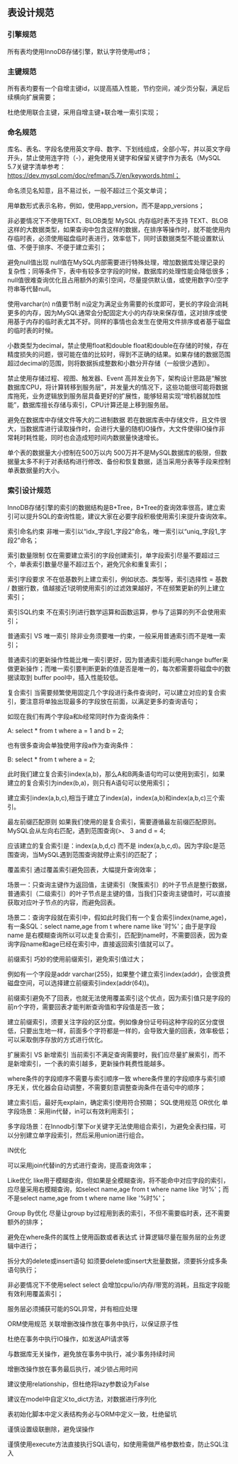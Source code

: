 ## 表设计规范

### 引擎规范

所有表均使用InnoDB存储引擎，默认字符使用utf8；

### 主键规范

所有表均要有一个自增主键id，以提高插入性能，节约空间，减少页分裂，满足后续横向扩展需要；

杜绝使用联合主键，采用自增主键+联合唯一索引实现；

### 命名规范

库名、表名、字段名使用英文字母、数字、下划线组成，全部小写，并以英文字母开头，禁止使用连字符（-），避免使用关键字和保留关键字作为表名（MySQL 5.7关键字清单参考：https://dev.mysql.com/doc/refman/5.7/en/keywords.html；

命名须见名知意，且不易过长，一般不超过三个英文单词；

用单数形式表示名称，例如，使用app_version，而不是app_versions；

非必要情况下不使用TEXT、BLOB类型
MySQL 内存临时表不支持 TEXT、BLOB 这样的大数据类型，如果查询中包含这样的数据，在排序等操作时，就不能使用内存临时表，必须使用磁盘临时表进行，效率低下，同时该数据类型不能设置默认值、不便于排序、不便于建立索引；

避免null值出现
null值在MySQL内部需要进行特殊处理，增加数据库处理记录的复杂性；同等条件下，表中有较多空字段的时候，数据库的处理性能会降低很多；null值很难查询优化且占用额外的索引空间，尽量提供默认值，或使用数字0/空字符串等代替null。

使用varchar(n) n值要节制
n设定为满足业务需要的长度即可，更长的字段会消耗更多的内存，因为MySQL通常会分配固定大小的内存块来保存值，这对排序或使用基于内存的临时表尤其不好。同样的事情也会发生在使用文件排序或者基于磁盘的临时表的时候。

小数类型为decimal，禁止使用float和double
float和double在存储的时候，存在精度损失的问题，很可能在值的比较时，得到不正确的结果。如果存储的数据范围超过decimal的范围，则将数据拆成整数和小数分开存储（一般很少遇到）。

禁止使用存储过程、视图、触发器、Event
高并发业务下，架构设计思路是“解放数据库CPU，将计算转移到服务层”，并发量大的情况下，这些功能很可能将数据库拖死，业务逻辑放到服务层具备更好的扩展性，能够轻易实现“增机器就加性能”，数据库擅长存储与索引，CPU计算还是上移到服务层。

避免在数据库中存储文件等大的二进制数据
若在数据库表中存储文件，且文件很大，当数据库进行读取操作时，会进行大量的随机IO操作，大文件使得IO操作非常耗时耗性能，同时也会造成短时间内数据量快速增长。

单个表的数据量大小控制在500万以内
500万并不是MySQL数据库的极限，但数据量太多不利于对表结构进行修改、备份和恢复数据，适当采用分表等手段来控制单表数据量的大小。

### 索引设计规范

InnoDB存储引擎的索引的数据结构是B+Tree，B+Tree的查询效率很高，建立索引可以提升SQL的查询性能，建议大家在必要字段积极使用索引来提升查询效率。

索引命名约束
非唯一索引以“idx_字段1_字段2”命名，唯一索引以“uniq_字段1_字段2”命名；

索引数量限制
仅在需要建立索引的字段创建索引，单字段索引尽量不要超过三个，单表索引数量尽量不超过五个，避免冗余和重复索引；

索引字段要求
不在低基数列上建立索引，例如状态、类型等，索引选择性 = 基数 / 数据行数，值越接近1说明使用索引的过滤效果越好，不在频繁更新的列上建立索引；

索引SQL约束
不在索引列进行数学运算和函数运算，参与了运算的列不会使用索引；

普通索引 VS 唯一索引
除非业务须要唯一约束，一般采用普通索引而不是唯一索引；

普通索引的更新操作性能比唯一索引更好，因为普通索引能利用change buffer来做更新操作；而唯一索引要判断更新的值是否是唯一的，每次都需要将磁盘中的数据读取到 buffer pool中，插入性能较低。

复合索引
当需要频繁使用固定几个字段进行条件查询时，可以建立对应的复合索引，要注意将单独出现最多的字段放在前面，以满足更多的查询语句；

如现在我们有两个字段a和b经常同时作为查询条件：

A: select * from t where a = 1 and b = 2;

也有很多查询会单独使用字段a作为查询条件：

B: select * from t where a = 2;

此时我们建立复合索引index(a,b)，那么A和B两条语句均可以使用到索引，如果建立的复合索引为index(b,a)，则只有A语句可以使用索引；

建立索引index(a,b,c),相当于建立了index(a)，index(a,b)和index(a,b,c)三个索引。

最左前缀匹配原则
如果我们使用的是复合索引，需要遵循最左前缀匹配原则。MySQL会从左向右匹配，遇到范围查询(>、 3 and d = 4;

应该建立的复合索引是：index(a,b,d,c) 而不是 index(a,b,c,d)。因为字段c是范围查询，当MySQL遇到范围查询就停止索引的匹配了；

覆盖索引
通过覆盖索引避免回表，大幅提升查询效率；

场景一：只查询主键作为返回值，主键索引（聚簇索引）的叶子节点是整行数据，普通索引（二级索引）的叶子节点是主键的值，当我们只查询主键值时，可以直接获取对应叶子节点的内容，而避免回表。

场景二：查询字段就在索引中，假如此时我们有一个复合索引index(name,age)，有一条SQL：select name,age from t where name like '时%'；由于是字段 name 是右模糊查询所以可以走复合索引，匹配到name时，不需要回表，因为查询字段name和age已经在索引中，直接返回索引值就可以了。

前缀索引
巧妙的使用前缀索引，避免索引值过大；

例如有一个字段是addr varchar(255)，如果整个建立索引index(addr)，会很浪费磁盘空间，可以选择建立前缀索引index(addr(64))。

前缀索引避免不了回表，也就无法使用覆盖索引这个优点，因为索引值只是字段的前n个字符，需要回表才能判断查询值和字段值是否一致；

建立前缀索引，须要关注字段的区分度。例如像身份证号码这种字段的区分度很低，只要出生地一样，前面多个字符都是一样的，会导致大量的回表，效率极低；可以采取倒序存放的方式进行优化。

扩展索引 VS 新增索引
当前索引不满足查询需要时，我们应尽量扩展索引，而不是新增索引，一个表的索引越多，更新操作耗费性能越多。

where条件的字段顺序不需要与索引顺序一致
where条件里的字段顺序与索引顺序无关，优化器会自动调整，不需要刻意调整查询条件在语句中的顺序；

建立索引后，最好先explain，确定索引使用符合预期；
SQL使用规范
OR优化
单字段场景：采用in代替，in可以有效利用索引；

多字段场景：在Innodb引擎下or关键字无法使用组合索引，为避免全表扫描，可以分别建立单字段索引，然后采用union进行组合。

IN优化

可以采用join代替in的方式进行查询，提高查询效率；

Like优化
like用于模糊查询，但如果是全模糊查询，将不能命中对应字段的索引，应尽量采用右模糊查询，如select name,age from t where name like '时%'；而不是select name,age from t where name like '%时%'；

Group By优化
尽量让group by过程用到表的索引，不但不需要临时表，还不需要额外的排序；

避免在where条件的属性上使用函数或者表达式
计算逻辑尽量在服务层的业务逻辑中进行；

拆分大的delete或insert语句
如须要delete或insert大批量数据，须要拆分成多条语句执行；

非必要情况下不使用select
select 会增加cpu/io/内存/带宽的消耗，且指定字段能有效利用覆盖索引；

服务层必须捕获可能的SQL异常，并有相应处理

ORM使用规范
关联增删改操作放在事务中执行，以保证原子性

杜绝在事务中执行IO操作，如发送API请求等

与数据库无关操作，避免放在事务中执行，减少事务持续时间

增删改操作放在事务最后执行，减少锁占用时间

建议使用relationship，但杜绝将lazy参数设为False

建议在model中自定义to_dict方法，对数据进行序列化

表初始化脚本中定义表结构务必与ORM中定义一致，杜绝留坑

谨慎设置级联删除，避免误操作

谨慎使用execute方法直接执行SQL语句，如使用需做严格参数检查，防止SQL注入